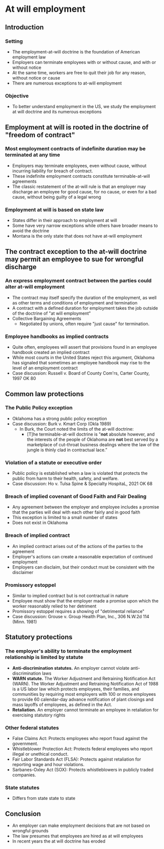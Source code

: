 # At will employment

## Introduction

### Setting

* The employment-at-will doctrine is the foundation of American employment law
* Employers can terminate employees with or without cause, and with or without notice
* At the same time, workers are  free to quit their job for any reason, without notice or cause
* There are numerous exceptions to at-will employment

### Objective

* To better understand employment in the US, we study the employment at will doctrine and its numerous exceptions

## Employment at will is rooted in the doctrine of "freedom of contract"

### Most employment contracts of indefinite duration may be terminated at any time

* Employers may terminate employees, even without cause, without incurring liability for breach of contract.
* These indefinite employment contracts constitute terminable-at-will agreements
* The classic restatement of the at-will rule is that an employer may discharge an employee for good cause, for no cause, or even for a bad cause, without being guilty of a legal wrong

### Employment at will is based on state law

* States differ in their approach to employment at will
* Some have very narrow exceptions while others have broader means to avoid the doctrine
* Montana is the only state that does not have at-will employment

## The contract exception to the at-will doctrine may permit an employee to sue for wrongful discharge

### An express employment contract between the parties could alter at-will employment

* The contract may itself specify the duration of the employment, as well as other terms and conditions of employment and termination
* A contract with a defined duration for employment takes the job outside of the doctrine of "at will employment"
* Collective Bargaining Agreements
  * Negotiated by unions, often require "just cause" for termination.

### Employee handbooks as implied contracts

* Quite often, employees will assert that provisions found in an employee handbook created an implied contract
* While most courts in the United States reject this argument, Oklahoma has signaled that sometimes an employee handbook may rise to the level of an employment contract
* Case discussion: Russell v. Board of County Com'rs, Carter County, 1997 OK 80

## Common law protections

### The Public Policy exception

* Oklahoma has a strong public policy exception
* Case discussion: Burk v. Kmart Corp (Okla 1989)
  * In Burk, the Court noted the limits of the at-will doctrine:
    * [T]he terminable-at-will doctrine is "**not** absolute however, and the interests of the people of Oklahoma are **not** best served by a marketplace of cut-throat business dealings where the law of the jungle is thinly clad in contractual lace.”

### Violation of a statute or executive order

* Public policy is established when a law is violated that protects the public from harm to their health, safety, and welfare.
* Case discussion: Ho v. Tulsa Spine & Specialty HospitaL, 2021 OK 68

### Breach of implied covenant of Good Faith and Fair Dealing

* Any agreement between the employer and employee includes a promise that the parties will deal with each other fairly and in good faith
* This exception is limited to a small number of states
* Does not exist in Oklahoma

### Breach of implied contract

* An implied contract arises out of the actions of the parties to the agreement
* Employer's actions can create a reasonable expectation of continued employment
* Employers can disclaim, but their conduct must be consistent with the disclaimer

### Promissory estoppel

* Similar to implied contract but is not contractual in nature
* Employee must show that the employer made a promise upon which the worker reasonably relied to her detriment
* Promissory estoppel requires a showing of "detrimental reliance"
* Case discussion: Grouse v. Group Health Plan, Inc., 306 N.W.2d 114 (Minn. 1981)

## Statutory protections

### The employer's ability to terminate the employment relationship is limited by statute

* **Anti-discrimination statutes.** An employer cannot violate anti-discrimination laws
* **WARN statute.** The Worker Adjustment and Retraining Notification Act (WARN). The Worker Adjustment and Retraining Notification Act of 1988 is a US labor law which protects employees, their families, and communities by requiring most employers with 100 or more employees to provide 60 calendar-day advance notification of plant closings and mass layoffs of employees, as defined in the Act.
* **Retaliation.** An employer cannot terminate an employee in retaliation for exercising statutory rights

### Other federal statutes

* False Claims Act: Protects employees who report fraud against the government.
* Whistleblower Protection Act: Protects federal employees who report illegal or unethical conduct.
* Fair Labor Standards Act (FLSA): Protects against retaliation for reporting wage and hour violations.
* Sarbanes-Oxley Act (SOX): Protects whistleblowers in publicly traded companies.

### State statutes

* Differs from state state to state

## Conclusion

* An employer can make employment decisions that are not based on wrongful grounds
* The law presumes that employees are hired as at will employees
* In recent years the at will doctrine has eroded
